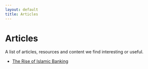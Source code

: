 ```yaml
---
layout: default
title: Articles
---
```


# Articles

A list of articles, resources and content we find interesting or useful.

- [The Rise of Islamic Banking](https://www.dawn.com/news/1695601)
